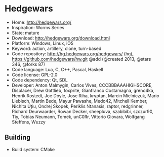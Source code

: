 # Hedgewars

- Home: http://hedgewars.org/
- Inspiration: Worms Series
- State: mature
- Download: http://hedgewars.org/download.html
- Platform: Windows, Linux, iOS
- Keyword: action, artillery, clone, turn-based
- Code repository: http://hg.hedgewars.org/hedgewars/ (hg), https://github.com/hedgewars/hw.git @add (@created 2013, @stars 346, @forks 87)
- Code language: Lua, C, C++, Pascal, Haskell
- Code license: GPL-2.0
- Code dependency: Qt, SDL
- Developer: Anton Malmygin, Carlos Vives, CCCBBBAAAHIGHSCORE, Displacer, Drew Gottlieb, foxprite, Gianfranco Costamagna, greno4ka, Henrik Rostedt, Joe Doyle, Jose Riha, kryptan, Marcin Mielniczuk, Mario Liebisch, Martin Bede, Mayur Pawashe, Medo42, Mitchell Kember, Nichita Uțiu, Ondrej Skopek, Periklis Ntanasis, raptor, redgrinner, Richard Deurwaarder, Rowan Decker, sheepluva, szabibibi, szczur90, Tiy, Tobias Neumann, Tomek, unC0Rr, Vittorio Giovara, Wolfgang Steffens, Wuzzy

## Building

- Build system: CMake
